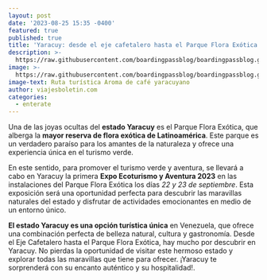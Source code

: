 ```yaml
---
layout: post
date: '2023-08-25 15:35 -0400'
featured: true
published: true
title: 'Yaracuy: desde el eje cafetalero hasta el Parque Flora Exótica'
description: >-
  https://raw.githubusercontent.com/boardingpassblog/boardingpassblog.github.io/main/assets/images/caf%C3%A9_bp.jpg
image: >-
  https://raw.githubusercontent.com/boardingpassblog/boardingpassblog.github.io/main/assets/images/caf%C3%A9_bp.jpg
image-text: Ruta turística Aroma de café yaracuyano
author: viajesboletin.com
categories:
  - enterate
---
```

Una de las joyas ocultas del **estado Yaracuy** es el Parque Flora Exótica, que alberga la **mayor reserva de flora exótica de Latinoamérica**. Este parque es un verdadero paraíso para los amantes de la naturaleza y ofrece una experiencia única en el turismo verde.

En este sentido, para promover el turismo verde y aventura, se llevará a cabo en Yaracuy la primera **Expo Ecoturismo y Aventura 2023** en las instalaciones del Parque Flora Exótica los días _22 y 23 de septiembre_. Esta exposición será una oportunidad perfecta para descubrir las maravillas naturales del estado y disfrutar de actividades emocionantes en medio de un entorno único.

**El estado Yaracuy es una opción turística única** en Venezuela, que ofrece una combinación perfecta de belleza natural, cultura y gastronomía. Desde el Eje Cafetalero hasta el Parque Flora Exótica, hay mucho por descubrir en Yaracuy. No pierdas la oportunidad de visitar este hermoso estado y explorar todas las maravillas que tiene para ofrecer. ¡Yaracuy te sorprenderá con su encanto auténtico y su hospitalidad!.
